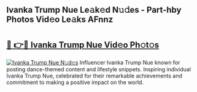 ## Ivanka Trump Nue Le𝚊k𝚎d N𝚞𝚍es - Part-hby Photos Vid𝚎o Le𝚊ks AFnnz

# <h2><a href="http://fb7vo6.evod.top/?m=Ivanka+Trump+Nue">🔗 👉🔴 Ivanka Trump Nue Vid𝚎o Ph𝚘t𝚘s</a></h2>

[![Ivanka Trump Nue N𝚞d𝚎s](https://i.imgur.com/8V9OHl7.gif)](http://fb7vo6.evod.top/?m=Ivanka+Trump+Nue)
Influencer Ivanka Trump Nue known for posting dance-themed content and lifestyle snippets. Inspiring individual Ivanka Trump Nue, celebrated for their remarkable achievements and commitment to making a positive impact on the world. 
